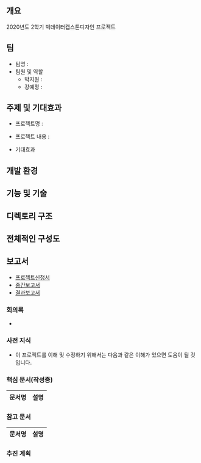 ## 개요
2020년도 2학기 빅데이터캡스톤디자인 프로젝트


## 팀
- 팀명 : 
- 팀원 및 역할
    - 박지원 : 
    - 강예정 : 


## 주제 및 기대효과
  - 프로젝트명 : 
  
  - 프로젝트 내용 :
 
  
  - 기대효과
    

## 개발 환경
  


## 기능 및 기술
 


## 디렉토리 구조


## 전체적인 구성도



## 보고서 
- [프로젝트신청서]()
- [중간보고서]()
- [결과보고서]()
    
    
### 회의록 
-


### 사전 지식
- 이 프로젝트를 이해 및 수정하기 위해서는 다음과 같은 이해가 있으면 도움이 될 것입니다.
 


### 핵심 문서(작성중)
문서명 | 설명
---- | ----




### 참고 문서
문서명 | 설명
---- | ----






### 추진 계획

